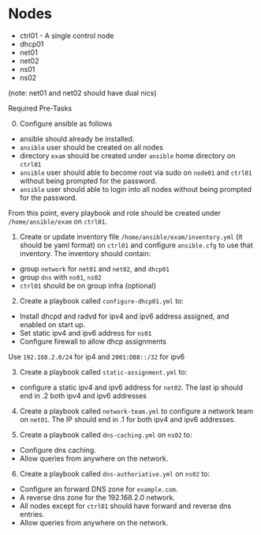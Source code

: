 # Nodes

- ctrl01 - A single control node
- dhcp01
- net01
- net02
- ns01
- ns02

(note: net01 and net02 should have dual nics)

Required Pre-Tasks

0.  Configure ansible as follows

  - ansible should already be installed.
  - `ansible` user should be created on all nodes
  - directory `exam` should be created under `ansible` home directory on `ctrl01`
  - `ansible` user should able to become root via sudo on `node01` and `ctrl01` without being prompted for the password.
  - `ansible` user should able to login into all nodes without being prompted for the password.

From this point, every playbook and role should be created under `/home/ansible/exam` on `ctrl01`.

1. Create or update inventory file `/home/ansible/exam/inventory.yml` (it should be yaml format) on `ctrl01` and configure `ansible.cfg` to use that inventory. The inventory should contain:

- group `network` for `net01` and `net02`, and `dhcp01`
- group `dns` with `ns01`, `ns02`
- `ctrl01` should be on group infra (optional)


2. Create a playbook called `configure-dhcp01.yml` to:

- Install dhcpd and radvd for ipv4 and ipv6 address assigned, and enabled on start up.
- Set static ipv4 and ipv6 address for `ns01`
- Configure firewall to allow dhcp assignments

Use `192.168.2.0/24` for ip4 and `2001:DB8::/32` for ipv6

3. Create a playbook called `static-assignment.yml` to:

- configure a static ipv4 and ipv6 address for `net02`. The last ip should end in .2  both ipv4 and ipv6 addresses

4. Create a playbook called `network-team.yml` to configure a network team on `net01`. The IP should end in .1 for both ipv4 and ipv6 addresses.

5. Create a playbook called `dns-caching.yml` on `ns02` to:

- Configure dns caching.
- Allow queries from anywhere on the network.

6. Create a playbook called `dns-authoriative.yml` on `ns02` to:

- Configure an forward DNS zone for `example.com`.
- A reverse dns zone for the 192.168.2.0 network.
- All nodes except for `ctrl01` should have forward and reverse dns entries.
- Allow queries from anywhere on the network.
